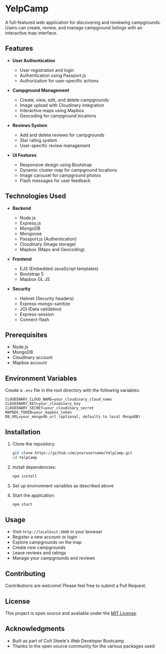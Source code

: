 # YelpCamp

A full-featured web application for discovering and reviewing campgrounds. Users can create, review, and manage campground listings with an interactive map interface.

## Features

- **User Authentication**

  - User registration and login
  - Authentication using Passport.js
  - Authorization for user-specific actions

- **Campground Management**

  - Create, view, edit, and delete campgrounds
  - Image upload with Cloudinary integration
  - Interactive maps using Mapbox
  - Geocoding for campground locations

- **Reviews System**

  - Add and delete reviews for campgrounds
  - Star rating system
  - User-specific review management

- **UI Features**
  - Responsive design using Bootstrap
  - Dynamic cluster map for campground locations
  - Image carousel for campground photos
  - Flash messages for user feedback

## Technologies Used

- **Backend**

  - Node.js
  - Express.js
  - MongoDB
  - Mongoose
  - Passport.js (Authentication)
  - Cloudinary (Image storage)
  - Mapbox (Maps and Geocoding)

- **Frontend**

  - EJS (Embedded JavaScript templates)
  - Bootstrap 5
  - Mapbox GL JS

- **Security**
  - Helmet (Security headers)
  - Express-mongo-sanitize
  - JOI (Data validation)
  - Express-session
  - Connect-flash

## Prerequisites

- Node.js
- MongoDB
- Cloudinary account
- Mapbox account

## Environment Variables

Create a `.env` file in the root directory with the following variables:

```
CLOUDINARY_CLOUD_NAME=your_cloudinary_cloud_name
CLOUDINARY_KEY=your_cloudinary_key
CLOUDINARY_SECRET=your_cloudinary_secret
MAPBOX_TOKEN=your_mapbox_token
DB_URL=your_mongodb_url (optional, defaults to local MongoDB)
```

## Installation

1. Clone the repository:

   ```bash
   git clone https://github.com/yourusername/YelpCamp.git
   cd YelpCamp
   ```

2. Install dependencies:

   ```bash
   npm install
   ```

3. Set up environment variables as described above

4. Start the application:
   ```bash
   npm start
   ```

## Usage

- Visit `http://localhost:3000` in your browser
- Register a new account or login
- Explore campgrounds on the map
- Create new campgrounds
- Leave reviews and ratings
- Manage your campgrounds and reviews

## Contributing

Contributions are welcome! Please feel free to submit a Pull Request.

## License

This project is open source and available under the [MIT License](LICENSE).

## Acknowledgments

- Built as part of Colt Steele's Web Developer Bootcamp
- Thanks to the open source community for the various packages used
